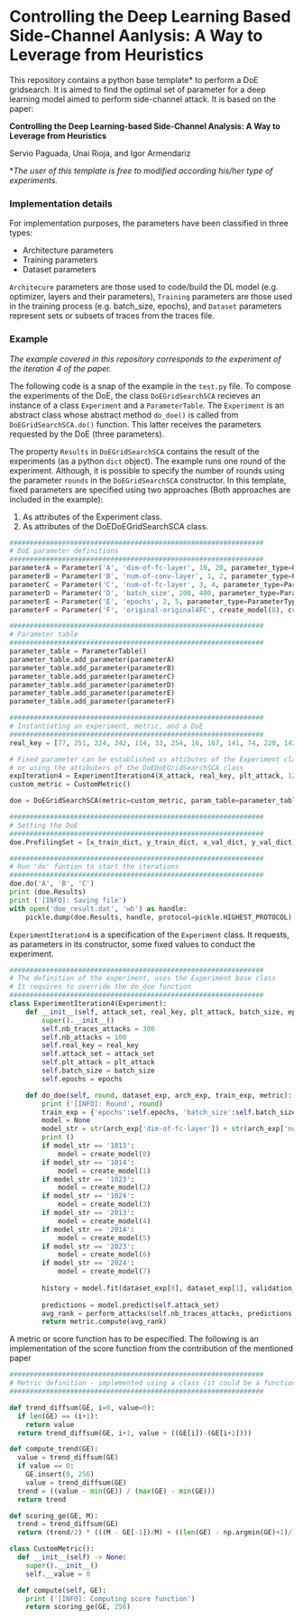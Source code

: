 # Controlling the Deep Learning Based Side-Channel Aanlysis: A Way to Leverage from Heuristics
This repository contains a python base template* to perform a DoE gridsearch. It is aimed to find the optimal set of parameter for a deep learning model aimed to perform side-channel attack. It is based on the paper: 

**Controlling the Deep Learning-based Side-Channel Analysis: A Way to Leverage from Heuristics**

Servio Paguada, Unai Rioja, and Igor Armendariz

*_The user of this template is free to modified according his/her type of experiments._

### Implementation details

For implementation purposes, the parameters have been classified in three types: 
- Architecture parameters
- Training parameters
- Dataset parameters

`Architecure` parameters are those used to code/build the DL model (e.g. optimizer, layers and their parameters), `Training` parameters are those used in the training process (e.g. batch_size, epochs), and `Dataset` parameters represent sets or subsets of traces from the traces file.

### Example
_The example covered in this repository corresponds to the experiment of the iteration 4 of the paper._

The following code is a snap of the example in the `test.py` file.
To compose the experiments of the DoE, the class `DoEGridSearchSCA` recieves an instance of a class `Experiment` and a `ParameterTable`. The `Experiment` is an abstract class whose abstract method `do_doe()` is called from `DoEGridSearchSCA.do()` function. This latter receives the parameters requested by the DoE (three parameters).

The property `Results` in `DoEGridSearchSCA` contains the result of the experiments (as a python `dict` object).
The example runs one round of the experiment. Although, it is possible to specify the number of rounds using the parameter `rounds` in the `DoEGridSearchSCA` constructor.
In this template, fixed parameters are specified using two approaches (Both approaches are included in the example): 
1. As attributes of the Experiment class.
2. As attributes of the DoEDoEGridSearchSCA class. 

```python
###############################################################
# DoE parameter definitions
###############################################################
parameterA = Parameter('A', 'dim-of-fc-layer', 10, 20, parameter_type=ParameterType.ARCH_PARAM)
parameterB = Parameter('B', 'num-of-conv-layer', 1, 2, parameter_type=ParameterType.ARCH_PARAM)
parameterC = Parameter('C', 'num-of-fc-layer', 3, 4, parameter_type=ParameterType.ARCH_PARAM)
parameterD = Parameter('D', 'batch_size', 200, 400, parameter_type=ParameterType.TRAIN_PARAM)
parameterE = Parameter('E', 'epochs', 2, 5, parameter_type=ParameterType.TRAIN_PARAM)
parameterF = Parameter('F', 'original-original4FC', create_model(8), create_model(9), parameter_type=ParameterType.ARCH_PARAM)

###############################################################
# Parameter table
###############################################################
parameter_table = ParameterTable()
parameter_table.add_parameter(parameterA)
parameter_table.add_parameter(parameterB)
parameter_table.add_parameter(parameterC)
parameter_table.add_parameter(parameterD)
parameter_table.add_parameter(parameterE)
parameter_table.add_parameter(parameterF)

###############################################################
# Instantiating an experiment, metric, and a DoE
###############################################################
real_key = [77, 251, 224, 242, 114, 33, 254, 16, 167, 141, 74, 220, 142, 73, 4, 105]

# Fixed parameter can be established as attibutes of the Experiment class,
# or using the attibuters of the DoEDoEGridSearchSCA class
expIteration4 = ExperimentIteration4(X_attack, real_key, plt_attack, 120, 75)
custom_metric = CustomMetric()

doe = DoEGridSearchSCA(metric=custom_metric, param_table=parameter_table, experiment=expIteration4)

###############################################################
# Setting the DoE
###############################################################
doe.ProfilingSet = [x_train_dict, y_train_dict, x_val_dict, y_val_dict]

###############################################################
# Run 'do' funtion to start the iterations
###############################################################
doe.do('A', 'B', 'C')
print (doe.Results)
print ('[INFO]: Saving file')
with open('doe_result.dat', 'wb') as handle:
    pickle.dump(doe.Results, handle, protocol=pickle.HIGHEST_PROTOCOL)
```

`ExperimentIteration4` is a specification of the `Experiment` class. It requests, as parameters in its constructor, some fixed values to conduct the experiment.
```python
###############################################################
# The definition of the experiment, uses the Experiment base class
# It requires to override the do_doe function
###############################################################
class ExperimentIteration4(Experiment):
	def __init__(self, attack_set, real_key, plt_attack, batch_size, epochs):
		super().__init__()
		self.nb_traces_attacks = 300
		self.nb_attacks = 100
		self.real_key = real_key
		self.attack_set = attack_set
		self.plt_attack = plt_attack
		self.batch_size = batch_size
		self.epochs = epochs

	def do_doe(self, round, dataset_exp, arch_exp, train_exp, metric):
		print ('[INFO]: Round', round)
		train_exp = {'epochs':self.epochs, 'batch_size':self.batch_size}
		model = None
		model_str = str(arch_exp['dim-of-fc-layer']) + str(arch_exp['num-of-conv-layer']) + str(arch_exp['num-of-fc-layer'])
		print ()
		if model_str == '1013':
			model = create_model(0)
		if model_str == '1014':
			model = create_model(1)
		if model_str == '1023':
			model = create_model(2)
		if model_str == '1024':
			model = create_model(3)
		if model_str == '2013':
			model = create_model(4)
		if model_str == '2014':
			model = create_model(5)
		if model_str == '2023':
			model = create_model(6)
		if model_str == '2024':
			model = create_model(7)
		
		history = model.fit(dataset_exp[0], dataset_exp[1], validation_data=(dataset_exp[0], dataset_exp[1]), **train_exp)
		
		predictions = model.predict(self.attack_set)
		avg_rank = perform_attacks(self.nb_traces_attacks, predictions, self.nb_attacks, plt=self.plt_attack, key=self.real_key, byte=2, filename=model)
		return metric.compute(avg_rank)
```

A metric or score function has to be especified. The following is an implementation of the score function from the contribution of the mentioned paper

```python
###############################################################
# Metric definition - implemented using a class (it could be a function)
###############################################################

def trend_diffsum(GE, i=0, value=0):
  if len(GE) == (i+1):
    return value
  return trend_diffsum(GE, i+1, value + ((GE[i])-(GE[i+1])))

def compute_trend(GE):
  value = trend_diffsum(GE)
  if value == 0:
    GE.insert(0, 256)
    value = trend_diffsum(GE)
  trend = ((value - min(GE)) / (max(GE) - min(GE)))
  return trend

def scoring_ge(GE, M):
  trend = trend_diffsum(GE)
  return (trend/2) * (((M - GE[-1])/M) + ((len(GE) - np.argmin(GE)+1)/len(GE)))

class CustomMetric():
  def __init__(self) -> None:
    super().__init__()
    self.__value = 0

  def compute(self, GE):
    print ('[INFO]: Computing score function')
    return scoring_ge(GE, 256)
```
